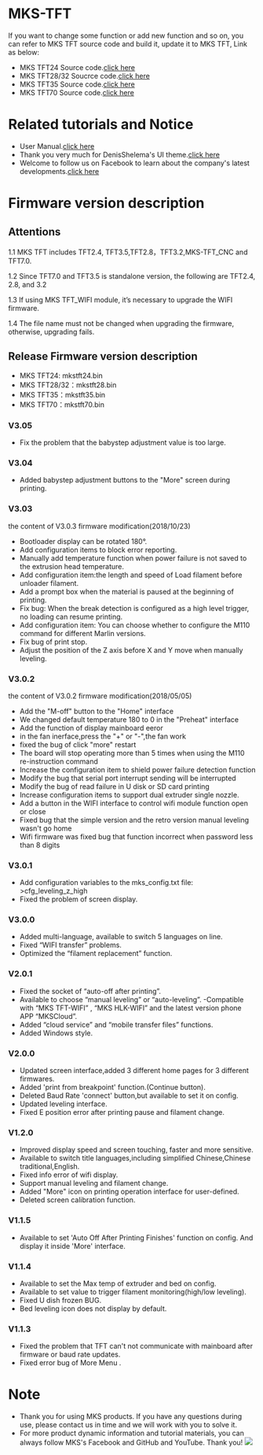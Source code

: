 # MKS-TFT

If you want to change some function or add new function and so on, you can refer to MKS TFT source code and build it, update it to MKS TFT, Link as below:
- MKS TFT24 Source code.[click here](https://github.com/makerbase-mks/MKS-TFT24-Firmware)
- MKS TFT28/32 Soucrce code.[click here](https://github.com/makerbase-mks/MKS-TFT28-32-Firmware)
- MKS TFT35 Source code.[click here](https://github.com/makerbase-mks/MKS-TFT35-Firmware)
- MKS TFT70 Source code.[click here](https://github.com/makerbase-mks/MKS-TFT70-Firmware)

# Related tutorials and Notice
- User Manual.[click here]()
- Thank you very much for DenisShelema's UI theme.[click here](https://github.com/DenisShelema/MKS-TFT3.5-light-and-dark-themes)
- Welcome to follow us on Facebook to learn about the company's latest developments.[click here](https://www.facebook.com/Makerbase.mks/)

# Firmware version description
## Attentions

  1.1 MKS TFT includes TFT2.4, TFT3.5,TFT2.8，TFT3.2,MKS-TFT_CNC and TFT7.0.
  
  1.2 Since TFT7.0 and TFT3.5 is standalone version, the following are TFT2.4, 2.8, and 3.2

  1.3 If using MKS TFT_WIFI module, it’s necessary to upgrade the WIFI firmware. 

  1.4 The file name must not be changed when upgrading the firmware, otherwise, upgrading fails.

## Release Firmware version description
- MKS TFT24: mkstft24.bin 
- MKS TFT28/32：mkstft28.bin
- MKS TFT35：mkstft35.bin
- MKS TFT70：mkstft70.bin

### V3.05
 - Fix the problem that the babystep adjustment value is too large.
    
### V3.04
  - Added babystep adjustment buttons to the "More" screen during printing.
    
### V3.03
the content of V3.0.3 firmware modification(2018/10/23)
  - Bootloader display can be rotated 180°. 
  - Add configuration items to block error reporting.
  - Manually add temperature function when power failure is not saved to the extrusion head temperature.
  - Add configuration item:the length and speed of Load filament before unloader filament. 
  - Add a prompt box when the material is paused at the beginning of printing.
  - Fix bug: When the break detection is configured as a high level trigger, no loading can resume printing.
  - Add configuration item: You can choose whether to configure the M110 command for different Marlin versions.
  - Fix bug of print stop.
  - Adjust the position of the Z axis before X and Y move when manually leveling.
  
### V3.0.2
the content of V3.0.2 firmware modification(2018/05/05)
  - Add the "M-off" button to the "Home" interface
  - We changed default temperature 180 to 0 in the "Preheat" interface
  - Add the function of display mainboard eeror
  - in the fan inerface,press the "+" or "-",the fan work
  - fixed the bug of  click "more" restart  
  - The board will stop operating more than 5 times when using the M110 re-instruction command
  - Increase the configuration item to shield power failure detection function
  - Modify the bug that serial port interrupt sending will be interrupted
  - Modify the bug of read failure in U disk or SD card printing
  - Increase configuration items to support dual extruder single nozzle.
  - Add a button in the WIFI interface to control wifi module  function open or close
  - Fixed bug that the simple version and the retro version manual leveling wasn't go home
  - Wifi firmware was fixed bug that function incorrect when password less than 8 digits 
  
### V3.0.1
  - Add configuration variables to the mks_config.txt file: >cfg_leveling_z_high
  - Fixed the problem of screen display.
  
### V3.0.0
  - Added multi-language, available to switch 5 languages on line.
  - Fixed “WIFI transfer” problems.
  - Optimized the “filament replacement” function.
  
### V2.0.1
  - Fixed the socket of “auto-off after printing”.
  - Available to choose “manual leveling” or “auto-leveling”.
  -Compatible with “MKS TFT-WIFI” , “MKS HLK-WIFI” and the latest version phone APP “MKSCloud”.
  - Added “cloud service” and “mobile transfer files” functions.
  - Added Windows style.
  
### V2.0.0
  - Updated screen interface,added 3 different home pages for 3 different firmwares.
  - Added 'print from breakpoint' function.(Continue button).
  - Deleted Baud Rate 'connect' button,but available to set it on config.
  - Updated leveling interface.
  - Fixed E position error after printing pause and filament change.

### V1.2.0
  - Improved display speed and screen touching, faster and more sensitive.
  - Available to switch title languages,including simplified Chinese,Chinese traditional,English.
  - Fixed info error of wifi display.
  - Support manual leveling and filament change.
  - Added "More" icon on printing operation interface for user-defined.
  - Deleted screen calibration function.

### V1.1.5
  - Available to set 'Auto Off After Printing Finishes' function on config. And display it inside 'More' interface.

### V1.1.4
  - Available to set the Max temp of extruder and bed on config.
  - Available to set value to trigger filament monitoring(high/low leveling).
  - Fixed U dish frozen BUG.
  - Bed leveling icon does not display by default.

### V1.1.3
  - Fixed the problem that TFT can't not communicate with mainboard after firmware or baud rate updates.
  - Fixed error bug of More Menu .
    
# Note
- Thank you for using MKS products. If you have any questions during use, please contact us in time and we will work with you to solve it.
- For more product dynamic information and tutorial materials, you can always follow MKS's Facebook and GitHub and YouTube. Thank you!
![](https://github.com/makerbase-mks/MKS-Robin-Nano/blob/master/hardware/Image/MKS_FGA.png)
    
